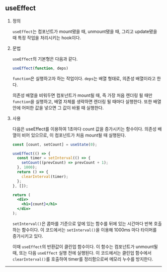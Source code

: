 ## useEffect

1. 정의

   `useEffect`는 컴포넌트가 mount됐을 때, unmount됐을 때, 그리고 update됐을 때 특정 작업을 처리시키는 hook이다.

1. 문법

   `useEffect`의 기본형은 다음과 같다.

   ```jsx
   useEffect(function, deps)
   ```

   `function`은 실행하고자 하는 작업이다. `deps`는 배열 형태로, 의존성 배열이라고 한다.

   의존성 배열을 비워두면 컴포넌트가 mount될 때, 즉 가장 처음 렌더링 될 때만 `function`을 실행하고, 배열 자체를 생략하면 렌더링 될 때마다 실행한다. 또한 배열 안에 어떠한 값을 넣으면 그 값이 바뀔 때 실행한다.

1. 사용

   다음은 useEffect를 이용하여 1초마다 count 값을 증가시키는 함수이다. 의존성 배열이 비어 있으므로, 이 컴포넌트가 처음 mount될 때 실행된다.

   ```jsx
   const [count, setCount] = useState(0);

   useEffect(() => {
     const timer = setInterval(() => {
       setCount((prevCount) => prevCount + 1);
     }, 1000);
     return () => {
       clearInterval(timer);
     };
   }, []);

   return (
     <div>
       <h1>{count}</h1>
     </div>
   );
   ```

   `setInterval()`은 콤마를 기준으로 앞에 있는 함수를 뒤에 있는 시간마다 반복 호출하는 함수이다. 이 코드에서는 `setInterval()`을 이용해 1000ms 마다 타이머를 증가시키고 있다.

   이때 `useEffect`의 반환값이 클린업 함수이다. 이 함수는 컴포넌트가 unmount될 때, 또는 다음 `useEffect` 실행 전에 실행된다. 이 코드에서는 클린업 함수에서 `clearInterval()`를 호출하여 timer를 정리함으로써 메모리 누수를 방지한다.

---
